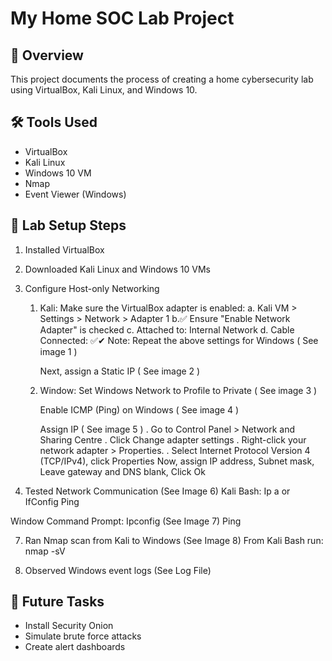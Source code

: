 # My Home SOC Lab Project

## 🧠 Overview
This project documents the process of creating a home cybersecurity lab using VirtualBox, Kali Linux, and Windows 10.

## 🛠️ Tools Used
- VirtualBox
- Kali Linux
- Windows 10 VM
- Nmap
- Event Viewer (Windows)

## 🧪 Lab Setup Steps
1. Installed VirtualBox
2. Downloaded Kali Linux and Windows 10 VMs
4. Configure Host-only Networking
   1. Kali:
      Make sure the VirtualBox adapter is enabled:
      a. Kali VM > Settings > Network > Adapter 1
      b.✅ Ensure "Enable Network Adapter" is checked
      c. Attached to: Internal Network
      d. Cable Connected: ✅✔
      Note: Repeat the above settings for Windows ( See image 1 )

      Next, assign a Static IP ( See image 2 )
   3. Window:
      Set Windows Network to Profile to Private ( See image 3 )

      Enable ICMP (Ping) on Windows ( See image 4 )

      Assign IP ( See image 5 )
        . Go to Control Panel > Network and Sharing Centre
        . Click Change adapter settings
        . Right-click your network adapter > Properties.
        . Select Internet Protocol Version 4 (TCP/IPv4), click Properties
          Now, assign IP address, Subnet mask, Leave gateway and DNS blank, Click Ok
      
5. Tested Network Communication (See Image 6)
  Kali Bash: Ip a or IfConfig
  Ping <Window IP>
  
  Window Command Prompt: Ipconfig (See Image 7)
  Ping <Window IP>
  
7. Ran Nmap scan from Kali to Windows (See Image 8)
   From Kali Bash run: nmap -sV <Windows IP>
   
9. Observed Windows event logs (See Log File)


## 🚀 Future Tasks
- Install Security Onion
- Simulate brute force attacks
- Create alert dashboards

